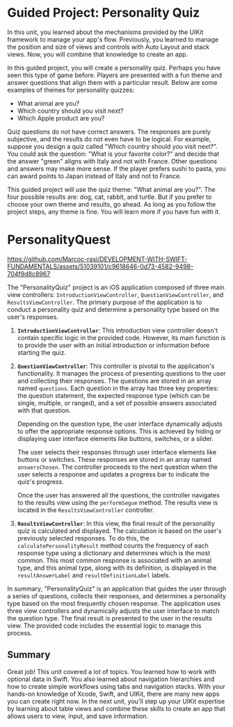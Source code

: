 # Guided Project: Personality Quiz

In this unit, you learned about the mechanisms provided by the UIKit framework to manage your app's flow. Previously, you learned to manage the position and size of views and controls with Auto Layout and stack views. Now, you will combine that knowledge to create an app.

In this guided project, you will create a personality quiz. Perhaps you have seen this type of game before. Players are presented with a fun theme and answer questions that align them with a particular result. Below are some examples of themes for personality quizzes:
- What animal are you?
- Which country should you visit next?
- Which Apple product are you?

Quiz questions do not have correct answers. The responses are purely subjective, and the results do not even have to be logical. For example, suppose you design a quiz called "Which country should you visit next?". You could ask the question: "What is your favorite color?" and decide that the answer "green" aligns with Italy and not with France. Other questions and answers may make more sense. If the player prefers sushi to pasta, you can award points to Japan instead of Italy and not to France.

This guided project will use the quiz theme: "What animal are you?". The four possible results are: dog, cat, rabbit, and turtle. But if you prefer to choose your own theme and results, go ahead. As long as you follow the project steps, any theme is fine. You will learn more if you have fun with it.

# PersonalityQuest

https://github.com/Marcoc-rasi/DEVELOPMENT-WITH-SWIFT-FUNDAMENTALS/assets/51039101/c9618646-0d73-4582-9498-704f9d8c8967

The "PersonalityQuiz" project is an iOS application composed of three main view controllers: `IntroductionViewController`, `QuestionViewController`, and `ResultsViewController`. The primary purpose of the application is to conduct a personality quiz and determine a personality type based on the user's responses.

1. **`IntroductionViewController`**: This introduction view controller doesn't contain specific logic in the provided code. However, its main function is to provide the user with an initial introduction or information before starting the quiz.

2. **`QuestionViewController`**: This controller is pivotal to the application's functionality. It manages the process of presenting questions to the user and collecting their responses. The questions are stored in an array named `questions`. Each question in the array has three key properties: the question statement, the expected response type (which can be single, multiple, or ranged), and a set of possible answers associated with that question.

   Depending on the question type, the user interface dynamically adjusts to offer the appropriate response options. This is achieved by hiding or displaying user interface elements like buttons, switches, or a slider.

   The user selects their responses through user interface elements like buttons or switches. These responses are stored in an array named `answersChosen`. The controller proceeds to the next question when the user selects a response and updates a progress bar to indicate the quiz's progress.

   Once the user has answered all the questions, the controller navigates to the results view using the `performSegue` method. The results view is located in the `ResultsViewController` controller.

3. **`ResultsViewController`**: In this view, the final result of the personality quiz is calculated and displayed. The calculation is based on the user's previously selected responses. To do this, the `calculatePersonalityResult` method counts the frequency of each response type using a dictionary and determines which is the most common. This most common response is associated with an animal type, and this animal type, along with its definition, is displayed in the `resultAnswerLabel` and `resultDefinitionLabel` labels.

In summary, "PersonalityQuiz" is an application that guides the user through a series of questions, collects their responses, and determines a personality type based on the most frequently chosen response. The application uses three view controllers and dynamically adjusts the user interface to match the question type. The final result is presented to the user in the results view. The provided code includes the essential logic to manage this process.

## Summary

Great job! This unit covered a lot of topics.
You learned how to work with optional data in Swift. You also learned about navigation hierarchies and how to create simple workflows using tabs and navigation stacks.
With your hands-on knowledge of Xcode, Swift, and UIKit, there are many new apps you can create right now. In the next unit, you'll step up your UIKit expertise by learning about table views and combine these skills to create an app that allows users to view, input, and save information.
